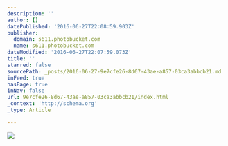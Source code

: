 ```yaml
---
description: ''
author: []
datePublished: '2016-06-27T22:08:59.903Z'
publisher:
  domain: s611.photobucket.com
  name: s611.photobucket.com
dateModified: '2016-06-27T22:07:59.073Z'
title: ''
starred: false
sourcePath: _posts/2016-06-27-9e7cfe26-8d67-43ae-a857-03ca3abbcb21.md
inFeed: true
hasPage: true
inNav: false
url: 9e7cfe26-8d67-43ae-a857-03ca3abbcb21/index.html
_context: 'http://schema.org'
_type: Article

---
```

![](http://i611.photobucket.com/albums/tt191/Leda_Grace_Rasmussen/2016-05-28%2018.25.27_zpslnvwnl5n.jpg?1467065251246&1467065254243&1467065260944&1467065270891)